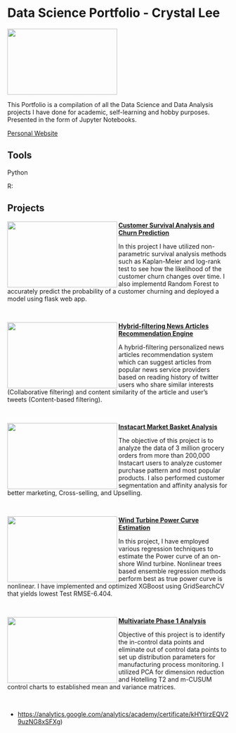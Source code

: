 # Data Science Portfolio - Crystal Lee
<img align="middle" width="250" height="150" src="https://images.unsplash.com/photo-1527474305487-b87b222841cc?ixlib=rb-1.2.1&ixid=eyJhcHBfaWQiOjEyMDd9&auto=format&fit=crop&w=1267&q=80">







This Portfolio is a compilation of all the Data Science and Data Analysis projects I have done for academic, self-learning and hobby purposes. Presented in the form of Jupyter Notebooks.

[Personal Website](https://crystalwanyulee.github.io/)



## Tools

Python

R: 





## Projects

<img align="left" width="250" height="150" src="https://cdn.stocksnap.io/img-thumbs/960w/people-girl_ECJ7KWKEVA.jpg"> **[Customer Survival Analysis and Churn Prediction](https://github.com/archd3sai/Customer-Survival-Analysis-and-Churn-Prediction)**

In this project I have utilized non-parametric survival analysis methods such as Kaplan-Meier and log-rank test to see how the likelihood of the customer churn changes over time. I also implementd Random Forest to accurately predict the probability of a customer churning and deployed a model using flask web app.  

<br />

<img align="left" width="250" height="150" src="https://images.unsplash.com/photo-1553484771-371a605b060b?ixlib=rb-1.2.1&ixid=eyJhcHBfaWQiOjEyMDd9&auto=format&fit=crop&w=1350&q=80"> **[Hybrid-filtering News Articles Recommendation Engine](https://github.com/archd3sai/News-Articles-Recommendation)**

A hybrid-filtering personalized news articles recommendation system which can suggest articles from popular news service providers based on reading history of twitter users who share similar interests (Collaborative filtering) and content similarity of the article and user’s tweets (Content-based filtering).

<br />

<img align="left" width="250" height="150" src="https://images.unsplash.com/photo-1509909756405-be0199881695?ixlib=rb-1.2.1&ixid=eyJhcHBfaWQiOjEyMDd9&auto=format&fit=crop&w=1350&q=80"> **[Instacart Market Basket Analysis](https://github.com/archd3sai/Instacart-Market-Basket-Analysis)**

The objective of this project is to analyze the data of 3 million grocery orders from more than 200,000 Instacart users to analyze customer purchase pattern and most popular products. I also performed customer segmentation and affinity analysis for better marketing, Cross-selling, and Upselling.

<br />

<img align="left" width="250" height="150" src="https://images.unsplash.com/photo-1522542550221-31fd19575a2d?ixlib=rb-1.2.1&q=80&fm=jpg&crop=entropy&cs=tinysrgb&dl=hal-gatewood-tZc3vjPCk-Q-unsplash.jpg"> **[Wind Turbine Power Curve Estimation](https://github.com/archd3sai/Wind-Turbine-Power-Curve-Estimation)**

In this project, I have employed various regression techniques to estimate the Power curve of an on-shore Wind turbine. Nonlinear trees based ensemble regression methods perform best as true power curve is nonlinear. I have implemented and optimized XGBoost using GridSearchCV that yields lowest Test RMSE-6.404.

<br />

<img align="left" width="250" height="150" src="https://images.unsplash.com/photo-1495887633121-f1156ca7f6a0?ixlib=rb-1.2.1&q=80&fm=jpg&crop=entropy&cs=tinysrgb&dl=phad-pichetbovornkul-m2iqRdVGprU-unsplash.jpg"> **[Multivariate Phase 1 Analysis](https://github.com/archd3sai/Multivariate-Phase-1-Analysis)** 

Objective of this project is to identify the in-control data points and eliminate out of control data points to set up distribution parameters for manufacturing process monitoring. I utilized PCA for dimension reduction and Hotelling T2 and m-CUSUM control charts to established mean and variance matrices.

<br />

- https://analytics.google.com/analytics/academy/certificate/kHYtirzEQV29uzNG8xSFXg)
